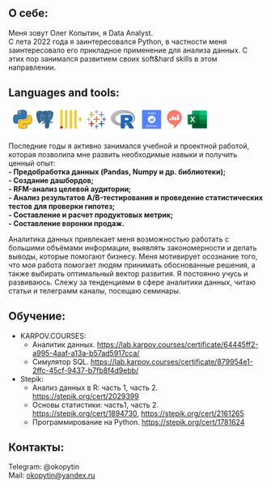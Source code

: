 ## О себе:  
Меня зовут Олег Копытин, я Data Analyst.   
С лета 2022 года я заинтересовался Python, в частности меня заинтересовало его прикладное применение для анализа данных. 
С этих пор занимался развитием своих soft&hard skills в этом направлении. 

## Languages and tools:

<img src="https://github.com/Olegoko/Olegoko/blob/main/Logo_edit.jpg" width="400" alt="Image description">

Последние годы я активно занимался учебной и проектной работой, которая позволила мне развить необходимые навыки и получить ценный опыт:  
**- Предобработка данных (Pandas, Numpy и др. библиотеки);**  
**- Создание дашбордов;**  
**- RFM-анализ целевой аудитории;**  
**- Анализ результатов A/B-тестирования и проведение статистических тестов для проверки гипотез;**  
**- Составление и расчет продуктовых метрик;**  
**- Составление воронки продаж.**

Аналитика данных привлекает меня возможностью работать с большими объёмами информации, выявлять закономерности и делать выводы, которые помогают бизнесу. Меня мотивирует осознание того, что моя работа помогает людям принимать обоснованные решения, а также выбирать оптимальный вектор развития.
Я постоянно учусь и развиваюсь. Слежу за тенденциями в сфере аналитики данных, читаю статьи и телеграмм каналы, посещаю семинары.


## Обучение:

- KARPOV.COURSES:
  - Аналитик данных. https://lab.karpov.courses/certificate/64445ff2-a995-4aaf-a13a-b57ad5917cca/
  - Симулятор SQL. https://lab.karpov.courses/certificate/879954e1-2ffc-45cf-9437-b7fb8f4d9ebb/
- Stepik:
  - Анализ данных в R: часть 1, часть 2. https://stepik.org/cert/2029399
  - Основы статистики: часть1, часть 2. https://stepik.org/cert/1894730, https://stepik.org/cert/2161265
  - Программирование на Python. https://stepik.org/cert/1781624
 
## Контакты:   

Telegram: @okopytin  
Mail: okopytin@yandex.ru









<!---
Olegoko/Olegoko is a ✨ special ✨ repository because its `README.md` (this file) appears on your GitHub profile.
You can click the Preview link to take a look at your changes.
--->
